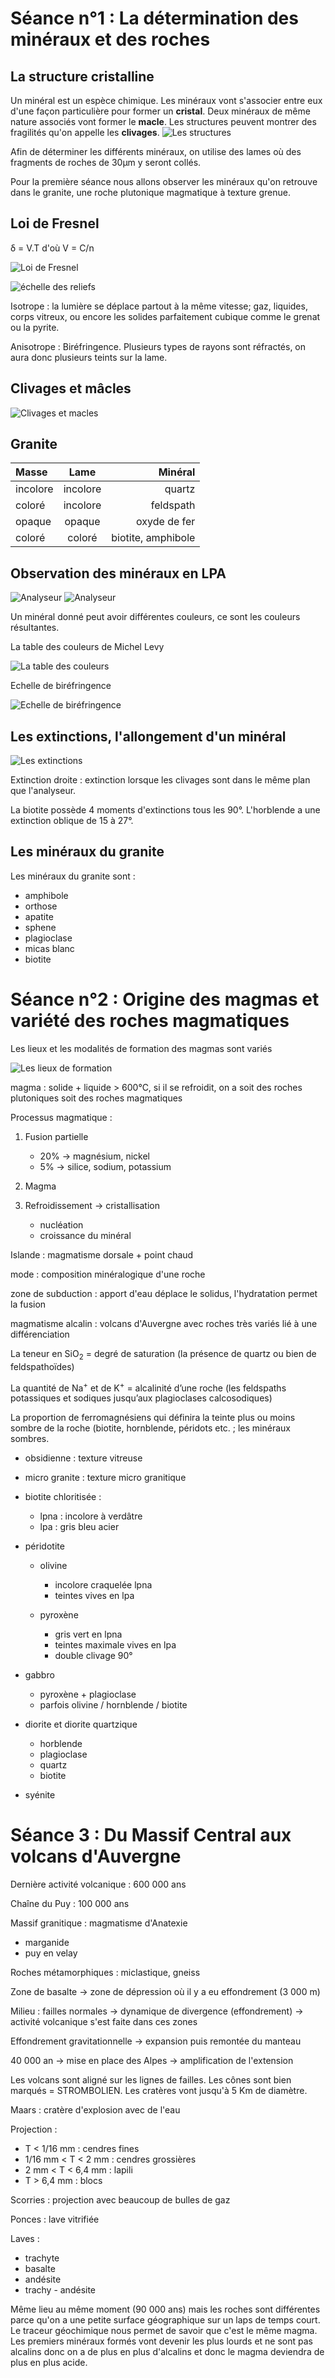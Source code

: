 # Séance n°1 : La détermination des minéraux et des roches

## La structure cristalline 

Un minéral est un espèce chimique. Les minéraux vont s'associer entre eux d'une façon particulière pour former un **cristal**. Deux minéraux de même nature associés vont former le **macle**. Les structures peuvent montrer des fragilités qu'on appelle les **clivages**. 
![Les structures](Images/structures.PNG)


Afin de déterminer les différents minéraux, on utilise des lames où des fragments de roches de 30μm y seront collés.

Pour la première séance nous allons observer les minéraux qu'on retrouve dans le granite, une roche plutonique magmatique à texture grenue. 

## Loi de Fresnel 

δ = V.T d'où V = C/n

![Loi de Fresnel](Images/fresnel.jpg)

![échelle des reliefs](Images/echellerelief.PNG)

Isotrope : la lumière se déplace partout à la même vitesse; gaz, liquides, corps vitreux, ou encore les solides parfaitement cubique  comme le grenat ou la pyrite.

Anisotrope : Biréfringence. Plusieurs types de rayons sont réfractés, on aura donc plusieurs teints sur la lame.

## Clivages et mâcles 

![Clivages et macles](Images/clivagesetmacles.PNG)


## Granite 

| Masse  |  Lame  | Minéral |
| :--------------- |:---------------:| -----:|
| incolore |   incolore       |  quartz |
| coloré | incolore |   feldspath |
| opaque  | opaque         |   oxyde de fer |
| coloré | coloré | biotite, amphibole 

## Observation des minéraux en LPA

![Analyseur](Images/analyseur.PNG)
![Analyseur](Images/analyseur2.jpg)

Un minéral donné peut avoir différentes couleurs, ce sont les couleurs résultantes. 

La table des couleurs de Michel Levy

![La table des couleurs](Images/levy.PNG)

Echelle de biréfringence 

![Echelle de biréfringence](Images/birefringence.PNG)

## Les extinctions, l'allongement d'un minéral 

![Les extinctions](Images/extinction.PNG)

Extinction droite : extinction lorsque les clivages sont dans le même plan que l'analyseur.

La biotite possède 4 moments d'extinctions tous les 90°. L'horblende a une extinction oblique de 15 à 27°.

## Les minéraux du granite 

Les minéraux du granite sont :

- amphibole
- orthose
- apatite
- sphene
- plagioclase
- micas blanc
- biotite

# Séance n°2 : Origine des magmas et variété des roches magmatiques

Les lieux et les modalités de formation des magmas sont variés

![Les lieux de formation](Images/formations.PNG)

magma : solide + liquide > 600°C, si il se refroidit, on a soit des roches plutoniques soit des roches magmatiques

Processus magmatique : 

1. Fusion partielle
   - 20% -> magnésium, nickel
   - 5% -> silice, sodium, potassium

2. Magma
3. Refroidissement -> cristallisation 
   - nucléation 
   - croissance du minéral

Islande : magmatisme dorsale + point chaud

mode : composition minéralogique  d'une roche

zone de subduction : apport d'eau déplace le solidus, l'hydratation permet la fusion

magmatisme alcalin : volcans d'Auvergne avec roches très variés lié à une différenciation 

La teneur en SiO<sub>2</sub> = degré de saturation (la présence de quartz ou bien de feldspathoïdes)

La quantité de Na<sup>+</sup> et de K<sup>+</sup> = alcalinité d’une roche (les feldspaths potassiques et sodiques jusqu’aux
plagioclases calcosodiques)

La proportion de ferromagnésiens qui définira la teinte plus ou moins sombre de la roche
(biotite, hornblende, péridots etc. ; les minéraux sombres.

- obsidienne : texture vitreuse

- micro granite : texture micro granitique

- biotite chloritisée :
  - lpna : incolore à verdâtre 
  - lpa : gris bleu acier

- péridotite 
  - olivine 
    - incolore craquelée lpna
    - teintes vives en lpa

  - pyroxène 
    - gris vert en lpna
    - teintes maximale vives en lpa
    - double clivage 90°

- gabbro 
  - pyroxène + plagioclase
  - parfois olivine / hornblende / biotite

- diorite et diorite quartzique 
  - horblende
  - plagioclase
  - quartz
  - biotite

- syénite

# Séance 3 : Du Massif Central aux volcans d'Auvergne

Dernière activité volcanique : 600 000 ans 

Chaîne du Puy : 100 000 ans

Massif granitique : magmatisme d'Anatexie

- marganide
- puy en velay
  
Roches métamorphiques : miclastique, gneiss

Zone de basalte -> zone de dépression où il y a eu effondrement (3 000 m)

Milieu : failles normales -> dynamique de divergence (effondrement) -> activité volcanique s'est faite dans ces zones

Effondrement gravitationnelle -> expansion puis remontée du manteau

40 000 an -> mise en place des Alpes -> amplification de l'extension

Les volcans sont aligné sur les lignes de failles. Les cônes sont bien marqués = STROMBOLIEN. Les cratères vont jusqu'à 5 Km de diamètre.

Maars : cratère d'explosion avec de l'eau 

Projection : 

- T < 1/16 mm : cendres fines
- 1/16 mm < T < 2 mm : cendres grossières
- 2 mm < T < 6,4 mm : lapili
- T > 6,4 mm : blocs

Scorries : projection avec beaucoup de bulles de gaz

Ponces : lave vitrifiée

Laves : 

- trachyte 
- basalte
- andésite
- trachy - andésite

Même lieu au même moment (90 000 ans) mais les roches sont différentes parce qu'on a une petite surface géographique sur un laps de temps court. Le traceur géochimique nous permet de  savoir que c'est le même magma. Les premiers minéraux formés vont devenir les plus lourds et ne sont pas alcalins donc on a de plus en plus d'alcalins et donc le magma deviendra de plus en plus acide.

